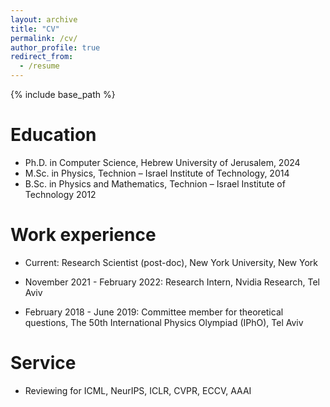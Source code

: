 ```yaml
---
layout: archive
title: "CV"
permalink: /cv/
author_profile: true
redirect_from:
  - /resume
---
```


{% include base_path %}

Education
======
* Ph.D. in Computer Science, Hebrew University of Jerusalem, 2024
* M.Sc. in Physics, Technion – Israel Institute of Technology, 2014
* B.Sc. in Physics and Mathematics, Technion – Israel Institute of Technology 2012

Work experience
======
* Current: Research Scientist (post-doc), New York University, New York

* November 2021 - February 2022: Research Intern, Nvidia Research, Tel Aviv

* February 2018 - June 2019: Committee member for theoretical questions, The 50th International Physics Olympiad (IPhO), Tel Aviv
  
  
Service 
======
* Reviewing for ICML, NeurIPS, ICLR, CVPR, ECCV, AAAI
